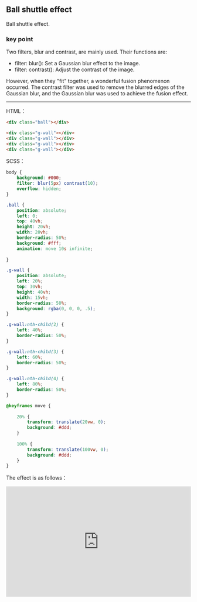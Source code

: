 ## Ball shuttle effect

Ball shuttle effect.

### key point 

Two filters, blur and contrast, are mainly used. Their functions are:

+ filter: blur(): Set a Gaussian blur effect to the image.
+ filter: contrast(): Adjust the contrast of the image.

However, when they "fit" together, a wonderful fusion phenomenon occurred. The contrast filter was used to remove the blurred edges of the Gaussian blur, and the Gaussian blur was used to achieve the fusion effect.

----

HTML：

```HTML
<div class="ball"></div>

<div class="g-wall"></div>
<div class="g-wall"></div>
<div class="g-wall"></div>
<div class="g-wall"></div>
```

SCSS：
```scss
body {
    background: #000;
    filter: blur(5px) contrast(10);
    overflow: hidden;
}

.ball {
    position: absolute;
    left: 0; 
    top: 40vh;
    height: 20vh;
    width: 20vh;
    border-radius: 50%;
    background: #fff;
    animation: move 10s infinite;
    
}

.g-wall {
    position: absolute;
    left: 20%; 
    top: 30vh;
    height: 40vh;
    width: 15vh;
    border-radius: 50%;
    background: rgba(0, 0, 0, .5);
}

.g-wall:nth-child(2) {
    left: 40%; 
    border-radius: 50%;
}

.g-wall:nth-child(3) {
    left: 60%; 
    border-radius: 50%;
}

.g-wall:nth-child(4) {
    left: 80%; 
    border-radius: 50%;
}

@keyframes move {
    
    20% {
        transform: translate(20vw, 0);
        background: #ddd;
    }
    
    100% {
        transform: translate(100vw, 0);
        background: #ddd;
    }
}
```

The effect is as follows：

<iframe height="300" style="width: 100%;" scrolling="no" title="filter-ball-through" src="https://codepen.io/dvha/embed/rNorZwL?default-tab=html%2Cresult" frameborder="no" loading="lazy" allowtransparency="true" allowfullscreen="true">
  See the Pen <a href="https://codepen.io/dvha/pen/rNorZwL">
  filter-ball-through</a> by HaDV (<a href="https://codepen.io/dvha">@dvha</a>)
  on <a href="https://codepen.io">CodePen</a>.
</iframe>